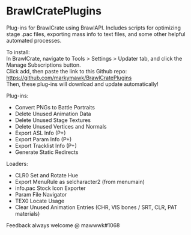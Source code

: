# BrawlCratePlugins
Plug-ins for BrawlCrate using BrawlAPI. Includes scripts for optimizing stage .pac files, exporting mass info to text files, and some other helpful automated processes.

To install:  
In BrawlCrate, navigate to Tools > Settings > Updater tab, and click the Manage Subscriptions button.  
Click add, then paste the link to this Github repo: https://github.com/markymawk/BrawlCratePlugins  
Then, these plug-ins will download and update automatically!  

Plug-ins:
- Convert PNGs to Battle Portraits
- Delete Unused Animation Data
- Delete Unused Stage Textures
- Delete Unused Vertices and Normals
- Export ASL Info (P+)
- Export Param Info (P+)
- Export Tracklist Info (P+)
- Generate Static Redirects

Loaders:
- CLR0 Set and Rotate Hue
- Export MenuRule as selcharacter2 (from menumain)
- info.pac Stock Icon Exporter
- Param File Navigator
- TEX0 Locate Usage
- Clear Unused Animation Entries (CHR, VIS bones / SRT, CLR, PAT materials)

Feedback always welcome @ mawwwk#1068
